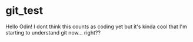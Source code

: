# git_test

Hello Odin!
I dont think this counts as coding yet
but it's kinda cool that I'm starting to understand git now...
right??